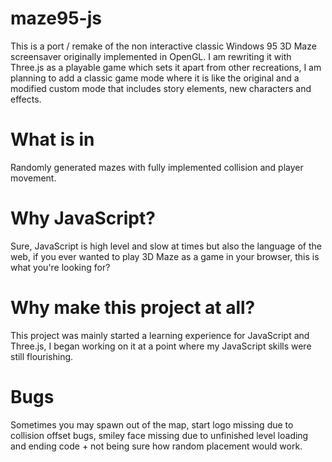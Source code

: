 # maze95-js
This is a port / remake of the non interactive classic Windows 95 3D Maze screensaver originally implemented in OpenGL. I am rewriting it with Three.js as a playable game which sets it apart from other recreations, I am planning to add a classic game mode where it is like the original and a modified custom mode that includes story elements, new characters and effects.

# What is in
Randomly generated mazes with fully implemented collision and player movement.

# Why JavaScript?
Sure, JavaScript is high level and slow at times but also the language of the web,
if you ever wanted to play 3D Maze as a game in your browser, this is what you're looking for?

# Why make this project at all?
This project was mainly started a learning experience for JavaScript and Three.js, I began working on it at a point where my JavaScript skills were still flourishing.

# Bugs
Sometimes you may spawn out of the map,
start logo missing due to collision offset bugs,
smiley face missing due to unfinished level loading and ending code + not being sure how random placement would work.